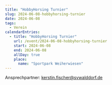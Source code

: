 ```yaml
---
title: "HobbyHorsing Turnier"
slug: 2024-06-08-hobbyhorsing-turnier
date: 2024-06-08
tags:
  - Verein
calendarEntries:
  - title: "HobbyHorsing Turnier"
    url: /event/2024-06-08-hobbyhorsing-turnier
    start: 2024-06-08
    end: 2024-06-08
    allDay: true
    place:
      name: "Sportpark Weiherwiesen"
---
```

Ansprechpartner: [kerstin.fischer@svwalddorf.de](kerstin.fischer@svwalddorf.de)

